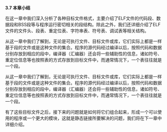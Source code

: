 **3.7 本章小结**

在这一章中我们深入分析了各种目标文件格式，主要介绍了ELF文件的代码段、数据段和BSS段等与程序运行密切相关的段结构。除此之外，我们还详细介绍了ELF文件的文件头、段表、重定位表、字符串表、符号表、调试表等相关结构。

从这一章中我们了解到，无论是可执行文件、目标文件或库，它们实际上都是一样基于段的文件或是这种文件的集合。程序的源代码经过编译以后，按照代码和数据分别存放到相应的段中，编译器（汇编器）还会将一些辅助性的信息，诸如符号、重定位信息等也按照表的方式存放到目标文件中，而通常情况下，一个表往往就是一个段。

从这一章中我们了解到，无论是可执行文件、目标文件或库，它们实际上都是一样基于段的文件或是这种文件的集合。程序的源代码经过编译以后，按照代码和数据分别存放到相应的段中，编译器（汇编器）还会将一些辅助性的信息，诸如符号、重定位信息等也按照表的方式存放到目标文件中，而通常情况下，一个表往往就是一个段。

有了这些目标文件之后，接下来的问题就是如何将它们组合起来，形成一个可以使用的程序或一个更大的模块，这就是静态链接所要解决的问题，我们将在下一章中详细介绍。